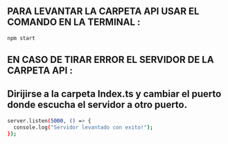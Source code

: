 ## PARA LEVANTAR LA CARPETA API USAR EL COMANDO EN LA TERMINAL :  

```bash
npm start
```

## EN CASO DE TIRAR ERROR EL SERVIDOR DE LA CARPETA API :

## Dirijirse a la carpeta Index.ts  y cambiar el puerto donde escucha el servidor a otro puerto.

```bash
server.listen(5000, () => {
  console.log("Servidor levantado con exito!");
});

```
